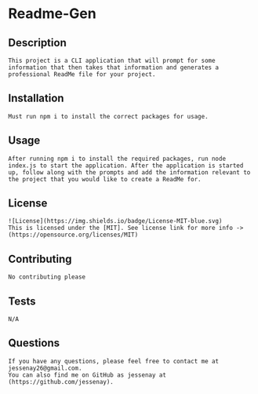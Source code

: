 
  # Readme-Gen

  ## Description
    This project is a CLI application that will prompt for some information that then takes that information and generates a professional ReadMe file for your project.

    
## Installation
    Must run npm i to install the correct packages for usage.

## Usage
    After running npm i to install the required packages, run node index.js to start the application. After the application is started up, follow along with the prompts and add the information relevant to the project that you would like to create a ReadMe for.

## License
    ![License](https://img.shields.io/badge/License-MIT-blue.svg)
    This is licensed under the [MIT]. See license link for more info -> (https://opensource.org/licenses/MIT)

## Contributing
    No contributing please

## Tests
    N/A

## Questions
    If you have any questions, please feel free to contact me at jessenay26@gmail.com. 
    You can also find me on GitHub as jessenay at (https://github.com/jessenay).
    